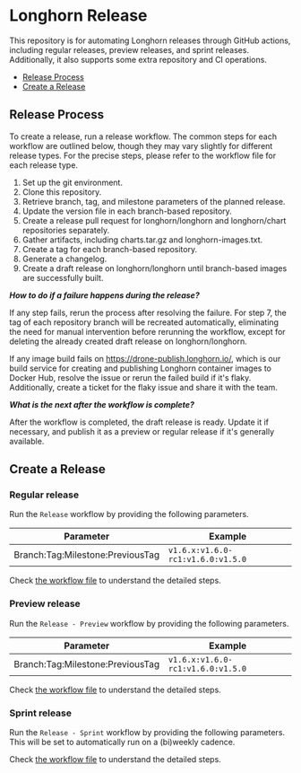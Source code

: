 # Longhorn Release

This repository is for automating Longhorn releases through GitHub actions, including regular releases, preview releases, and sprint releases.
Additionally, it also supports some extra repository and CI operations.

* [Release Process](#release-process)
* [Create a Release](#create-a-release)

## Release Process

To create a release, run a release workflow. The common steps for each workflow are outlined below, though they may vary slightly for different release types.
For the precise steps, please refer to the workflow file for each release type.

1. Set up the git environment.
2. Clone this repository.
3. Retrieve branch, tag, and milestone parameters of the planned release.
4. Update the version file in each branch-based repository.
5. Create a release pull request for longhorn/longhorn and longhorn/chart repositories separately.
6. Gather artifacts, including charts.tar.gz and longhorn-images.txt.
7. Create a tag for each branch-based repository.
8. Generate a changelog.
9. Create a draft release on longhorn/longhorn until branch-based images are successfully built.

*__How to do if a failure happens during the release?__*

If any step fails, rerun the process after resolving the failure.
For step 7, the tag of each repository branch will be recreated automatically,
eliminating the need for manual intervention before rerunning the workflow, except for deleting the already created draft release on longhorn/longhorn.

If any image build fails on https://drone-publish.longhorn.io/,
which is our build service for creating and publishing Longhorn container images to Docker Hub, resolve the issue or rerun the failed build if it's flaky.
Additionally, create a ticket for the flaky issue and share it with the team.

*__What is the next after the workflow is complete?__*

After the workflow is completed, the draft release is ready. Update it if necessary, and publish it as a preview or regular release if it's generally available.

## Create a Release

### Regular release

Run the `Release` workflow by providing the following parameters.

| Parameter                         | Example                           |
| --------------------------------- | --------------------------------- |
| Branch:Tag:Milestone:PreviousTag  | `v1.6.x:v1.6.0-rc1:v1.6.0:v1.5.0` |

Check [the workflow file](.github/workflows/release.yml) to understand the detailed steps.

### Preview release

Run the `Release - Preview` workflow by providing the following parameters.

| Parameter                         | Example                           |
| --------------------------------- | --------------------------------- |
| Branch:Tag:Milestone:PreviousTag  | `v1.6.x:v1.6.0-rc1:v1.6.0:v1.5.0` |

Check [the workflow file](.github/workflows/release-preview.yml) to understand the detailed steps.

### Sprint release

Run the `Release - Sprint` workflow by providing the following parameters. This will be set to automatically run on a (bi)weekly cadence.

Check [the workflow file](.github/workflows/release-sprint.yml) to understand the detailed steps.

